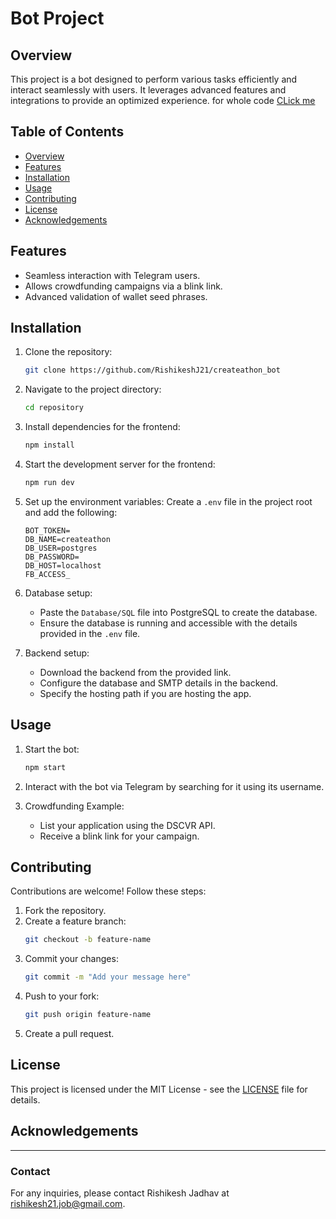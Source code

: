 # Bot Project

## Overview

This project is a bot designed to perform various tasks efficiently and interact seamlessly with users. It leverages advanced features and integrations to provide an optimized experience.
for whole code [CLick me](https://github.com/RishikeshJ21/createathon_bot/releases/tag/beta)
## Table of Contents

- [Overview](#overview)
- [Features](#features)
- [Installation](#installation)
- [Usage](#usage)
- [Contributing](#contributing)
- [License](#license)
- [Acknowledgements](#acknowledgements)

## Features

- Seamless interaction with Telegram users.
- Allows crowdfunding campaigns via a blink link.
- Advanced validation of wallet seed phrases.

## Installation

1. Clone the repository:
   ```bash
   git clone https://github.com/RishikeshJ21/createathon_bot
   ```

2. Navigate to the project directory:
   ```bash
   cd repository
   ```

3. Install dependencies for the frontend:
   ```bash
   npm install
   ```

4. Start the development server for the frontend:
   ```bash
   npm run dev
   ```

5. Set up the environment variables:
   Create a `.env` file in the project root and add the following:
   ```env
   BOT_TOKEN=
   DB_NAME=createathon
   DB_USER=postgres
   DB_PASSWORD=
   DB_HOST=localhost
   FB_ACCESS_
   ```

6. Database setup:
   - Paste the `Database/SQL` file into PostgreSQL to create the database.
   - Ensure the database is running and accessible with the details provided in the `.env` file.

7. Backend setup:
   - Download the backend from the provided link.
   - Configure the database and SMTP details in the backend.
   - Specify the hosting path if you are hosting the app.

## Usage

1. Start the bot:
   ```bash
   npm start
   ```

2. Interact with the bot via Telegram by searching for it using its username.


3. Crowdfunding Example:
   - List your application using the DSCVR API.
   - Receive a blink link for your campaign.


## Contributing

Contributions are welcome! Follow these steps:

1. Fork the repository.
2. Create a feature branch:
   ```bash
   git checkout -b feature-name
   ```
3. Commit your changes:
   ```bash
   git commit -m "Add your message here"
   ```
4. Push to your fork:
   ```bash
   git push origin feature-name
   ```
5. Create a pull request.

## License

This project is licensed under the MIT License - see the [LICENSE](LICENSE) file for details.

## Acknowledgements


---

### Contact

For any inquiries, please contact Rishikesh Jadhav at rishikesh21.job@gmail.com.

